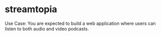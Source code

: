 # streamtopia
Use Case: You are expected to build a web application where users can listen to both audio and video podcasts.
